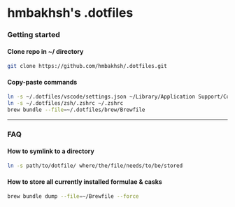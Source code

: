 # hmbakhsh's .dotfiles

### Getting started
#### Clone repo in ~/ directory
```bash
git clone https://github.com/hmbakhsh/.dotfiles.git
```

#### Copy-paste commands
```bash
ln -s ~/.dotfiles/vscode/settings.json ~/Library/Application Support/Code/User/settings.json
ln -s ~/.dotfiles/zsh/.zshrc ~/.zshrc
brew bundle --file=~/.dotfiles/brew/Brewfile
```
---
### FAQ
#### How to symlink to a directory
```bash
ln -s path/to/dotfile/ where/the/file/needs/to/be/stored
```

#### How to store all currently installed formulae & casks
```bash
brew bundle dump --file=~/Brewfile --force
```
